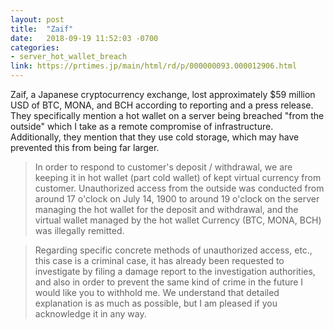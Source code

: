 ```yaml
---
layout: post
title:  "Zaif"
date:   2018-09-19 11:52:03 -0700
categories: 
- server_hot_wallet_breach
link: https://prtimes.jp/main/html/rd/p/000000093.000012906.html
---
```

Zaif, a Japanese cryptocurrency exchange, lost approximately $59 million USD of BTC, MONA, and BCH according to reporting and a press release. They specifically mention a hot wallet on a server being breached "from the outside" which I take as a remote compromise of infrastructure. Additionally, they mention that they use cold storage, which may have prevented this from being far larger.

> In order to respond to customer's deposit / withdrawal, we are keeping it in hot wallet (part cold wallet) of kept virtual currency from customer. Unauthorized access from the outside was conducted from around 17 o'clock on July 14, 1900 to around 19 o'clock on the server managing the hot wallet for the deposit and withdrawal, and the virtual wallet managed by the hot wallet Currency (BTC, MONA, BCH) was illegally remitted.

>Regarding specific concrete methods of unauthorized access, etc., this case is a criminal case, it has already been requested to investigate by filing a damage report to the investigation authorities, and also in order to prevent the same kind of crime in the future I would like you to withhold me. We understand that detailed explanation is as much as possible, but I am pleased if you acknowledge it in any way.
